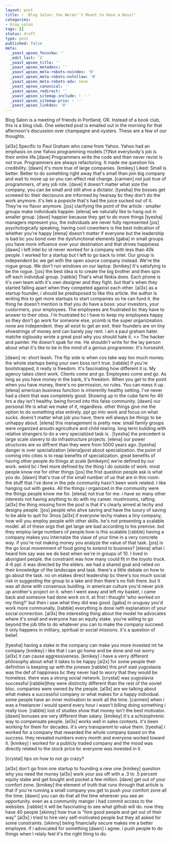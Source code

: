 ```yaml
---
layout: post
title: ! 'Blog Salon: You Weren''t Meant to Have a Boss?'
categories:
- blog salon
tags: []
status: draft
type: post
published: false
meta:
  _yoast_wpseo_focuskw: ''
  _edit_last: '1'
  _yoast_wpseo_title: ''
  _yoast_wpseo_metadesc: ''
  _yoast_wpseo_meta-robots-noindex: '0'
  _yoast_wpseo_meta-robots-nofollow: '0'
  _yoast_wpseo_meta-robots-adv: none
  _yoast_wpseo_canonical: ''
  _yoast_wpseo_redirect: ''
  _yoast_wpseo_sitemap-include: ! '-'
  _yoast_wpseo_sitemap-prio: ! '-'
  _yoast_wpseo_linkdex: '0'
---
```

Blog Salon is a meeting of friends in Portland, OR. Instead of a book club, this is a blog club. One selected post is emailed out in the morning for that afternoon's discussion over champagne and oysters. These are a few of our thoughts.

[al3x] Specific to Paul Graham who came from Yahoo. Yahoo had an emphasis on one Yahoo programming models [?]Not everybody's job is their entire life.[dave] Programmers write the code and then never revist is not true. Programmers are always refactoring. It made me question his credibility. [dawn] it's more true of large companies. [kmikey] Liked: Small is better. Better to do somehting right away that's small than join big company and wait to move up so you can effect real change. [carmen] not just true of programmers, of any job role. [dave] it doesn't matter what size the company, you can be small and still ahve a dictator. [tyesha] the bosses get screwed bc their decisouns are informed by hearsay bc they don't do the work anymore. it's liek a popsicle that's had the juice sucked out of it. They're no flavor anymore. [jos] clarifying the point of the article : smaller groups make individuals happier. [elena] we naturally like to hang out in smaller group. [dave] happier because they get to do more things [tyesha] managers represent you, the individuals are never fully represented [jos] psychologically speaking, having cool coworkers is the best indication of whether you're happy [elena] doesn't matter if everyone but the leadership is bad bc you bond over the dysfunctional elements [gaba] in small groups you have more influence over your destination and that drives happiness [dawn] i left intel bc id never worked for a company with less than 40k people. I worked for a startup but I left to go back to intel. Our group is independent bc we gel with the open source company instead. We're the rogue group. We don't run windows on our laptop. [kmikey] It's satisfying to be the rogue. [jos] the best idea is to create the big brother and then spin off each individual group. [rabble] That's what Nokia does. Each phone is it's own team with it's own designer and they fight. but that's when they started falling apart when they competed against each other. [al3x] as a startup founder, i should be predisposed to like this article. the author is writing this to get more startups to start companies so he can fund it. the thing he doesn't mention is that you do have a boss: your investors, your custormers, your employees. The employees are frustrated bc they have to answer to their obss. I'm frustrated bc I have to keep my employees happy so they don't go work for someone else. ycomb is the super organizeation. none are independent. they all exist to get an exit. their founders are on tiny shoestrings of money and can barely pay rent. i am a paul graham hater. matche siglousky wrote a great post why you should hate it. <<link>> The hacker and painter. He doesn't spak for me. He shouldn't write for the lay person about what it's like to be in the mind of a genius programmer. It's horseshit.

[dawn] re: short leash. The flip side is when cos take way too much money. the whole startups being your own boss isn't true. [rabble] if you're bootstrapped, it really is freedom. It's fascinating how different it is. My agency takes client work. Clients come and go. Employees come and go. As long as you have money in the bank, it's freedom. When you get to the point when you have money, there's no permission, no rules. You can mess it up. [elena] american business function is inherently healthy setting. I've never had a client that was completely good. Showing up in the cube farm for 40 hrs a day isn't healthy. being forced into this false community. [dawn] our personal life is what we make of it, regardless. other things give me the option to do something else entirely. ppl go into work and focus on what sucks. doens't matter what job you have, there will always be things to be unhappy about. [elena] this management is pretty new. small family groups were organized aroudn agriculture and child rearing. long term buliding with relative strangers to do a very specialized task is . [tyesha] the precedent is large scale slavery to do infrastructure projects. [elena] our power structures are so diffrent than they were from 5000 years ago. [tyesha] danger is over specialization [elena]post about specialization. the point of coming into cities is to reap benefits of specialization. great benefits of having other people do things at scale [kmikeym] we're defined by our work. weird bc i feel more defined by the thing i do outside of work. most people know me for other things [jos] the frist question people ask is what you do. [dawn] that's true of the small number of us that are in this room. the stuff that i've done in the pdx community hasn't been work related. I like hanging out with geeks. All the things i organized in the community were the things people know me for. [elena] not true for me. i have so many other interests not having anything to do with my career. mushrooms, rafting. [al3x] the thing missing form the post is that it's clearly aimed at techy and designy people. [jos] people who ahve saving and have the luxury of saving to be able to quit for 3mos [al3x] if everyone techy makes a tiny company, how will you employ people with other skills. he's not presenting a scalable model. all of these orgs that get large are bad according to his premise. but they employ large numbers of people.how is this scalable [rabble] having a company makes you internalze the vlaue of your time in a very concrete way. if you're not making money you analyze the value of that task. [jos] is the go local movenment of food going to extend to business? [elena] what i heard him say was we do best when we're in groups of 10. I lived in aborigianl people. the constraint was how many could fit in the toyoto truck. 4-6 ppl. it was directed by the elders. we had a shared goal and relied on their knowledge of the landscape and task. there's a little debate on how to go about the task. no on etakes direct leadership bc there's too much social risk in suggesting the group to a lake and then there's no fish there. but it was all done with consensus buidling. in american culture you'd never pick up another's project on it. when I went away and left my basket, i came back and someone had done work on it. at first i thought 'who worked on my thing?' but then i saw what they did was good. [gaba] in uruguay you'd work more communally. [rabble] everything is done iwth explanation of your social ocnnection. [al3x] the interesting thing about the model he advocates where it's small and everyone has an equity stake. you're willing to go beyond the job title to do whatever you can to make the company succeed.  it only happens in military, spiritual or social missions. it's a question of belief. 

[tyesha] having a stake in the company can make you more invested int he company [kmikey] i like that I can go home and be done and not worry [al3x[ it can cause aggressiveness. [kmikey] i have a verry different philosophy about what it takes to be happy [al2x] for some people their definition is keeping up with the joneses [rabble] this prof siad yugoslavia was the def of happiness bc they never had to worry that they would be homeless. there was a strong social network. [crystal] was yugoslavia successful [rabble]they were distinctly different than the rest of the soviet bloc. companies were owned by the people. [al3x[ are we talking about what makes a successful company or what makes for a happy individual. some people have an inner motivation to work all the time. [carmen] when i was a freelancer i would spend every hour i wasn't billing doing something i really love. [rabble] lost of studies show that money isn't the best motivator. [dawn] bonuses are very different than salary. [kmikey] it's a schizophrenic way to compensate people. [el3x] works well in sales contexts. it's been working for them for decades. it's very transparent to value them. [tyesha] i worked for a company that rewarded the whole company based on the success. they revealed numbers every month and everyone worked toward it. [kmikey] i worked for a publicly traded company and the mood was directly related to the stock price bc everyone was invested in it. 

[crystal] tips on how to not go crazy?

[al3x] don't go from one startup to founding a new one [kmikey] question why you need the money [al3x] work your ass off with a .3 to .5 percent equity stake and get bought and pocket a few million. [dave] get out of your comfort zone. [kmikey] the element of truth that runs through that article is that if you're running a small company you get to push your comfort zone all the time. [dawn] you can do that all the time wherever you see an opportunity. even as a community manger i had commit access to the websites. [rabble] it will be fascinating to see what github will do. now they have 40 people [skinny] how true is "hire good people and get out of their way" [al3x] i tried to hire very self-motivated people but they all asked for some constraints. [skinny] being financially secure makes me a better employee. if i advocated for something  [dawn] i agree. i push people to do things when I relaly feel it's the right thing to do.  
